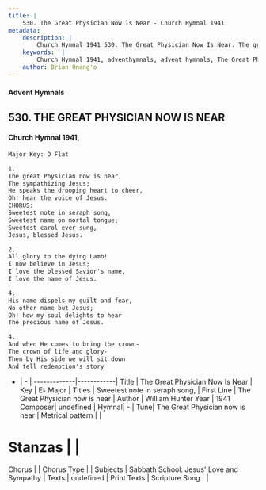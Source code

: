 ```yaml
---
title: |
    530. The Great Physician Now Is Near - Church Hymnal 1941
metadata:
    description: |
        Church Hymnal 1941 530. The Great Physician Now Is Near. The great Physician now is near, The sympathizing Jesus; He speaks the drooping heart to cheer, Oh! hear the voice of Jesus. CHORUS: Sweetest note in seraph song, Sweetest name on mortal tongue; Sweetest carol ever sung, Jesus, blessed Jesus. 
    keywords:  |
        Church Hymnal 1941, adventhymnals, advent hymnals, The Great Physician Now Is Near, The Great Physician now is near. Sweetest note in seraph song,
    author: Brian Onang'o
---
```


#### Advent Hymnals
## 530. THE GREAT PHYSICIAN NOW IS NEAR
####  Church Hymnal 1941,

```txt
Major Key: D Flat

1.
The great Physician now is near,
The sympathizing Jesus;
He speaks the drooping heart to cheer,
Oh! hear the voice of Jesus.
CHORUS:
Sweetest note in seraph song,
Sweetest name on mortal tongue;
Sweetest carol ever sung,
Jesus, blessed Jesus.

2.
All glory to the dying Lamb!
I now believe in Jesus;
I love the blessed Savior's name,
I love the name of Jesus.

4.
His name dispels my guilt and fear,
No other name but Jesus;
Oh! how my soul delights to hear
The precious name of Jesus.

4.
And when He comes to bring the crown- 
The crown of life and glory- 
Then by His side we will sit down 
And tell redemption's story

```

- |   -  |
-------------|------------|
Title | The Great Physician Now Is Near |
Key | E♭ Major |
Titles | Sweetest note in seraph song, |
First Line | The Great Physician now is near |
Author | William Hunter
Year | 1941
Composer| undefined |
Hymnal|  - |
Tune| The Great Physician now is near |
Metrical pattern | |
# Stanzas |  |
Chorus |  |
Chorus Type |  |
Subjects | Sabbath School: Jesus' Love and Sympathy |
Texts | undefined |
Print Texts | 
Scripture Song |  |
    
